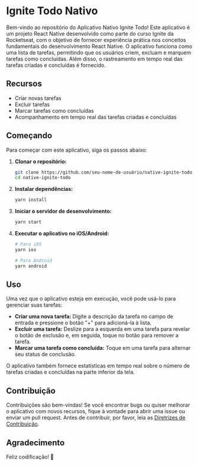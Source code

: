 # Ignite Todo Nativo

Bem-vindo ao repositório do Aplicativo Nativo Ignite Todo! Este aplicativo é um projeto React Native desenvolvido como parte do curso Ignite da Rocketseat, com o objetivo de fornecer experiência prática nos conceitos fundamentais do desenvolvimento React Native. O aplicativo funciona como uma lista de tarefas, permitindo que os usuários criem, excluam e marquem tarefas como concluídas. Além disso, o rastreamento em tempo real das tarefas criadas e concluídas é fornecido.

## Recursos

- Criar novas tarefas
- Excluir tarefas
- Marcar tarefas como concluídas
- Acompanhamento em tempo real das tarefas criadas e concluídas

## Começando

Para começar com este aplicativo, siga os passos abaixo:

1. **Clonar o repositório:**

   ```bash
   git clone https://github.com/seu-nome-de-usuário/native-ignite-todo.git
   cd native-ignite-todo
   ```

2. **Instalar dependências:**

   ```bash
   yarn install
   ```

3. **Iniciar o servidor de desenvolvimento:**

   ```bash
   yarn start
   ```

4. **Executar o aplicativo no iOS/Android:**

   ```bash
   # Para iOS
   yarn ios

   # Para Android
   yarn android
   ```

## Uso

Uma vez que o aplicativo esteja em execução, você pode usá-lo para gerenciar suas tarefas:

- **Criar uma nova tarefa:** Digite a descrição da tarefa no campo de entrada e pressione o botão "+" para adicioná-la à lista.
- **Excluir uma tarefa:** Deslize para a esquerda em uma tarefa para revelar o botão de exclusão e, em seguida, toque no botão para remover a tarefa.
- **Marcar uma tarefa como concluída:** Toque em uma tarefa para alternar seu status de conclusão.

O aplicativo também fornece estatísticas em tempo real sobre o número de tarefas criadas e concluídas na parte inferior da tela.

## Contribuição

Contribuições são bem-vindas! Se você encontrar bugs ou quiser melhorar o aplicativo com novos recursos, fique à vontade para abrir uma issue ou enviar um pull request. Antes de contribuir, por favor, leia as [Diretrizes de Contribuição](CONTRIBUTING.md).

## Agradecimento

Feliz codificação! 🚀
